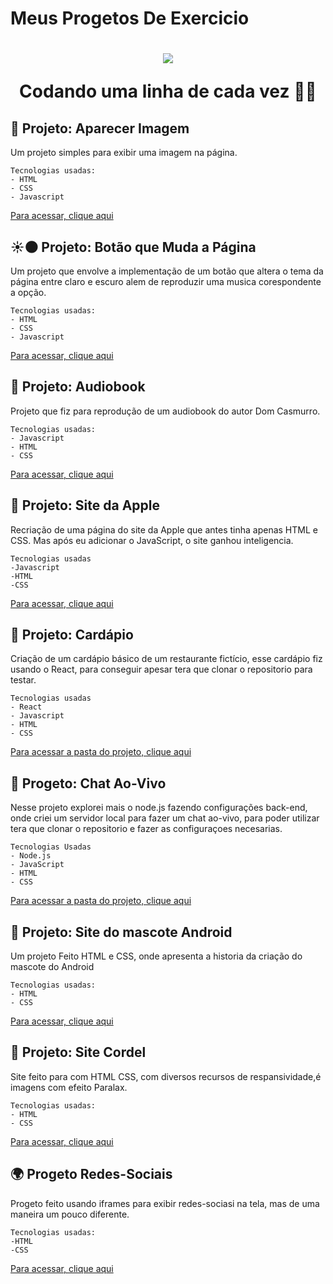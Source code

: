 # Meus Progetos De Exercicio
<h1 align="center">
<img src="https://media.giphy.com/media/v1.Y2lkPTc5MGI3NjExZXl5YWdqYWZsZXh6ZzBjNGt0b2w5YTVjbXJvb3UycmlqenRuZ3FmeSZlcD12MV9pbnRlcm5hbF9naWZfYnlfaWQmY3Q9Zw/j3mdQpQ9SKxFOWs9gy/giphy.gif"/>
<p>Codando uma linha de cada vez 👨‍💻</p>
</h1>
 
## 👀 Projeto: Aparecer Imagem 
Um projeto simples para exibir uma imagem na página.

    Tecnologias usadas: 
    - HTML
    - CSS
    - Javascript


<a href="https://wallacemt.github.io/Projetos-de-Exercicio/Projeto-aparecer-imagem-na-tela/Metflix.html">Para acessar, clique aqui</a>


## ☀🌑 Projeto: Botão que Muda a Página
Um projeto que envolve a implementação de um botão que altera o tema da página entre claro e escuro alem de reproduzir uma musica corespondente a opção.

    Tecnologias usadas:
    - HTML
    - CSS
    - Javascript


<a href="https://wallacemt.github.io/Projetos-de-Exercicio/Projeto-alegre-ou-sombrio/index.html">Para acessar, clique aqui</a>

## 📖 Projeto: Audiobook
Projeto que fiz para reprodução de um audiobook do autor Dom Casmurro.

    Tecnologias usadas:
    - Javascript
    - HTML
    - CSS


<a href="https://wallacemt.github.io/Projetos-de-Exercicio/Projeto-audiobook-Javascript/index.html">Para acessar, clique aqui</a>

## 🍎 Projeto: Site da Apple
Recriação de uma página do site da Apple que antes tinha apenas HTML e CSS. Mas após eu adicionar o JavaScript, o site ganhou inteligencia.

    Tecnologias usadas
    -Javascript
    -HTML
    -CSS


<a href="https://wallacemt.github.io/Projetos-de-Exercicio/Projeto-pagina-apple/index.html">Para acessar, clique aqui</a>

## 📕 Projeto: Cardápio
Criação de um cardápio básico de um restaurante fictício, esse cardápio fiz usando o React, para conseguir apesar tera que clonar o repositorio para testar.

    Tecnologias usadas
    - React
    - Javascript
    - HTML
    - CSS


<a href="https://github.com/wallacemt/Projetos-de-Exercicio/tree/main/Projeto-cardapio/restaurante">Para acessar a pasta do projeto, clique aqui</a>

## 💌 Progeto: Chat Ao-Vivo
Nesse projeto explorei mais o node.js fazendo configurações back-end, onde criei um servidor local para fazer um chat ao-vivo, para poder utilizar tera que clonar o repositorio e fazer as configuraçoes necesarias.

    Tecnologias Usadas
    - Node.js
    - JavaScript
    - HTML
    - CSS


<a href="https://github.com/wallacemt/Projetos-de-Exercicio/tree/main/Projeto-chat">Para acessar a pasta do projeto, clique aqui</a>

## 📱 Projeto: Site do mascote Android 
Um projeto Feito HTML e CSS, onde apresenta a historia da criação do mascote do Android

    Tecnologias usadas: 
    - HTML
    - CSS


<a href="https://wallacemt.github.io/progeto-site-android/" target="_blank">Para acessar, clique aqui</a>
## 📔 Projeto: Site Cordel
Site feito para com HTML CSS, com diversos recursos de respansividade,é imagens com efeito Paralax.

    Tecnologias usadas: 
    - HTML
    - CSS


<a href="https://wallacemt.github.io/progeto-site-cordel/index.html">Para acessar, clique aqui</a>

## 🌍 Progeto Redes-Sociais
Progeto feito usando iframes para exibir redes-sociasi na tela, mas de uma maneira um pouco diferente.

    Tecnologias usadas:
    -HTML
    -CSS


<a href="https://wallacemt.github.io/progeto-redes-sociais/index.html">Para acessar, clique aqui</a>